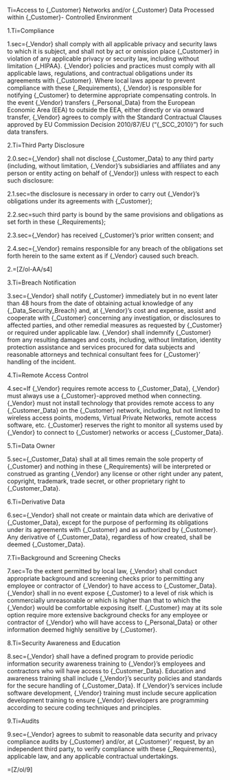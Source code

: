 Ti=Access to {_Customer} Networks and/or {_Customer} Data Processed within {_Customer}- Controlled Environment

1.Ti=Compliance

1.sec={_Vendor} shall comply with all applicable privacy and security laws to which it is subject, and shall not by act or omission place {_Customer} in violation of any applicable privacy or security law, including without limitation {_HIPAA}. {_Vendor} policies and practices must comply with all applicable laws, regulations, and contractual obligations under its agreements with {_Customer}. Where local laws appear to prevent compliance with these {_Requirements}, {_Vendor} is responsible for notifying {_Customer} to determine appropriate compensating controls. In the event {_Vendor} transfers {_Personal_Data} from the European Economic Area (EEA) to outside the EEA, either directly or via onward transfer, {_Vendor} agrees to comply with the Standard Contractual Clauses approved by EU Commission Decision 2010/87/EU (“{_SCC_2010}”) for such data transfers.

2.Ti=Third Party Disclosure

2.0.sec={_Vendor} shall not disclose {_Customer_Data} to any third party (including, without limitation, {_Vendor}’s subsidiaries and affiliates and any person or entity acting on behalf of {_Vendor}) unless with respect to each such disclosure:

2.1.sec=the disclosure is necessary in order to carry out {_Vendor}’s obligations under its agreements with {_Customer};

2.2.sec=such third party is bound by the same provisions and obligations as set forth in these {_Requirements};

2.3.sec={_Vendor} has received {_Customer}’s prior written consent; and

2.4.sec={_Vendor} remains responsible for any breach of the obligations set forth herein to the same extent as if {_Vendor} caused such breach.

2.=[Z/ol-AA/s4]

3.Ti=Breach Notification

3.sec={_Vendor} shall notify {_Customer} immediately but in no event later than 48 hours from the date of obtaining actual knowledge of any {_Data_Security_Breach} and, at {_Vendor}’s cost and expense, assist and cooperate with {_Customer} concerning any investigation, or disclosures to affected parties, and other remedial measures as requested by {_Customer} or required under applicable law. {_Vendor} shall indemnify {_Customer} from any resulting damages and costs, including, without limitation, identity protection assistance and services procured for data subjects and reasonable attorneys and technical consultant fees for {_Customer}’ handling of the incident.

4.Ti=Remote Access Control

4.sec=If {_Vendor} requires remote access to {_Customer_Data}, {_Vendor} must always use a {_Customer}-approved method when connecting. {_Vendor} must not install technology that provides remote access to any {_Customer_Data} on the {_Customer} network, including, but not limited to wireless access points, modems, Virtual Private Networks, remote access software, etc. {_Customer} reserves the right to monitor all systems used by {_Vendor} to connect to {_Customer} networks or access {_Customer_Data}.

5.Ti=Data Owner

5.sec={_Customer_Data} shall at all times remain the sole property of {_Customer} and nothing in these {_Requirements} will be interpreted or construed as granting {_Vendor} any license or other right under any patent, copyright, trademark, trade secret, or other proprietary right to {_Customer_Data}.

6.Ti=Derivative Data

6.sec={_Vendor} shall not create or maintain data which are derivative of {_Customer_Data}, except for the purpose of performing its obligations under its agreements with {_Customer} and as authorized by {_Customer}. Any derivative of {_Customer_Data}, regardless of how created, shall be deemed {_Customer_Data}.

7.Ti=Background and Screening Checks

7.sec=To the extent permitted by local law, {_Vendor} shall conduct appropriate background and screening checks prior to permitting any employee or contractor of {_Vendor} to have access to {_Customer_Data}. {_Vendor} shall in no event expose {_Customer} to a level of risk which is commercially unreasonable or which is higher than that to which the {_Vendor} would be comfortable exposing itself. {_Customer} may at its sole option require more extensive background checks for any employee or contractor of {_Vendor} who will have access to {_Personal_Data} or other information deemed highly sensitive by {_Customer}.

8.Ti=Security Awareness and Education

8.sec={_Vendor} shall have a defined program to provide periodic information security awareness training to {_Vendor}’s employees and contractors who will have access to {_Customer_Data}. Education and awareness training shall include {_Vendor}’s security policies and standards for the secure handling of {_Customer_Data}. If {_Vendor}’s services include software development, {_Vendor} training must include secure application development training to ensure {_Vendor} developers are programming according to secure coding techniques and principles.

9.Ti=Audits

9.sec={_Vendor} agrees to submit to reasonable data security and privacy compliance audits by {_Customer} and/or, at {_Customer}’ request, by an independent third party, to verify compliance with these {_Requirements}, applicable law, and any applicable contractual undertakings.

=[Z/ol/9]
